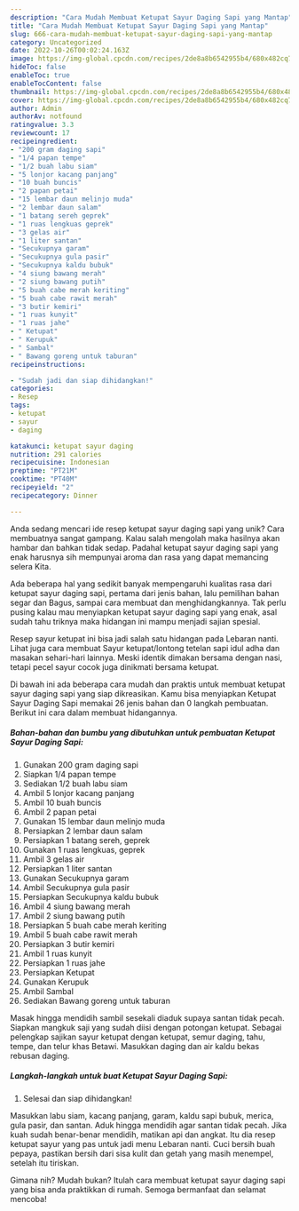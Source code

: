 ```yaml
---
description: "Cara Mudah Membuat Ketupat Sayur Daging Sapi yang Mantap"
title: "Cara Mudah Membuat Ketupat Sayur Daging Sapi yang Mantap"
slug: 666-cara-mudah-membuat-ketupat-sayur-daging-sapi-yang-mantap
category: Uncategorized
date: 2022-10-26T00:02:24.163Z
image: https://img-global.cpcdn.com/recipes/2de8a8b6542955b4/680x482cq70/ketupat-sayur-daging-sapi-foto-resep-utama.jpg
hideToc: false
enableToc: true
enableTocContent: false
thumbnail: https://img-global.cpcdn.com/recipes/2de8a8b6542955b4/680x482cq70/ketupat-sayur-daging-sapi-foto-resep-utama.jpg
cover: https://img-global.cpcdn.com/recipes/2de8a8b6542955b4/680x482cq70/ketupat-sayur-daging-sapi-foto-resep-utama.jpg
author: Admin
authorAv: notfound
ratingvalue: 3.3
reviewcount: 17
recipeingredient:
- "200 gram daging sapi"
- "1/4 papan tempe"
- "1/2 buah labu siam"
- "5 lonjor kacang panjang"
- "10 buah buncis"
- "2 papan petai"
- "15 lembar daun melinjo muda"
- "2 lembar daun salam"
- "1 batang sereh geprek"
- "1 ruas lengkuas geprek"
- "3 gelas air"
- "1 liter santan"
- "Secukupnya garam"
- "Secukupnya gula pasir"
- "Secukupnya kaldu bubuk"
- "4 siung bawang merah"
- "2 siung bawang putih"
- "5 buah cabe merah keriting"
- "5 buah cabe rawit merah"
- "3 butir kemiri"
- "1 ruas kunyit"
- "1 ruas jahe"
- " Ketupat"
- " Kerupuk"
- " Sambal"
- " Bawang goreng untuk taburan"
recipeinstructions:

- "Sudah jadi dan siap dihidangkan!"
categories:
- Resep
tags:
- ketupat
- sayur
- daging

katakunci: ketupat sayur daging 
nutrition: 291 calories
recipecuisine: Indonesian
preptime: "PT21M"
cooktime: "PT40M"
recipeyield: "2"
recipecategory: Dinner

---
```





Anda sedang mencari ide resep ketupat sayur daging sapi yang unik? Cara membuatnya sangat gampang. Kalau salah mengolah maka hasilnya akan hambar dan bahkan tidak sedap. Padahal ketupat sayur daging sapi yang enak harusnya sih mempunyai aroma dan rasa yang dapat memancing selera Kita.





Ada beberapa hal yang sedikit banyak mempengaruhi kualitas rasa dari ketupat sayur daging sapi, pertama dari jenis bahan, lalu pemilihan bahan segar dan Bagus, sampai cara membuat dan menghidangkannya. Tak perlu pusing kalau mau menyiapkan ketupat sayur daging sapi yang enak,      asal sudah tahu triknya maka hidangan ini mampu menjadi sajian spesial.














Resep sayur ketupat ini bisa jadi salah satu hidangan pada Lebaran nanti. Lihat juga cara membuat Sayur ketupat/lontong tetelan sapi idul adha dan masakan sehari-hari lainnya. Meski identik dimakan bersama dengan nasi, tetapi pecel sayur cocok juga dinikmati bersama ketupat.






Di bawah ini ada beberapa cara mudah dan praktis untuk membuat ketupat sayur daging sapi yang siap dikreasikan. Kamu bisa menyiapkan Ketupat Sayur Daging Sapi memakai 26 jenis bahan dan 0 langkah pembuatan. Berikut ini cara dalam membuat hidangannya.

<!--inarticleads1-->

##### Bahan-bahan dan bumbu yang dibutuhkan untuk pembuatan Ketupat Sayur Daging Sapi:

1. Gunakan 200 gram daging sapi
1. Siapkan 1/4 papan tempe
1. Sediakan 1/2 buah labu siam
1. Ambil 5 lonjor kacang panjang
1. Ambil 10 buah buncis
1. Ambil 2 papan petai
1. Gunakan 15 lembar daun melinjo muda
1. Persiapkan 2 lembar daun salam
1. Persiapkan 1 batang sereh, geprek
1. Gunakan 1 ruas lengkuas, geprek
1. Ambil 3 gelas air
1. Persiapkan 1 liter santan
1. Gunakan Secukupnya garam
1. Ambil Secukupnya gula pasir
1. Persiapkan Secukupnya kaldu bubuk
1. Ambil 4 siung bawang merah
1. Ambil 2 siung bawang putih
1. Persiapkan 5 buah cabe merah keriting
1. Ambil 5 buah cabe rawit merah
1. Persiapkan 3 butir kemiri
1. Ambil 1 ruas kunyit
1. Persiapkan 1 ruas jahe
1. Persiapkan  Ketupat
1. Gunakan  Kerupuk
1. Ambil  Sambal
1. Sediakan  Bawang goreng untuk taburan


Masak hingga mendidih sambil sesekali diaduk supaya santan tidak pecah. Siapkan mangkuk saji yang sudah diisi dengan potongan ketupat. Sebagai pelengkap sajikan sayur ketupat dengan ketupat, semur daging, tahu, tempe, dan telur khas Betawi. Masukkan daging dan air kaldu bekas rebusan daging. 

<!--inarticleads2-->

##### Langkah-langkah untuk buat Ketupat Sayur Daging Sapi:


1. Selesai dan siap dihidangkan!

Masukkan labu siam, kacang panjang, garam, kaldu sapi bubuk, merica, gula pasir, dan santan. Aduk hingga mendidih agar santan tidak pecah. Jika kuah sudah benar-benar mendidih, matikan api dan angkat. Itu dia resep ketupat sayur yang pas untuk jadi menu Lebaran nanti. Cuci bersih buah pepaya, pastikan bersih dari sisa kulit dan getah yang masih menempel, setelah itu tiriskan. 

Gimana nih? Mudah bukan? Itulah cara membuat ketupat sayur daging sapi yang bisa anda praktikkan di rumah. Semoga bermanfaat dan selamat mencoba!
